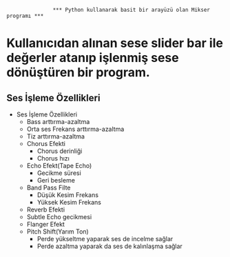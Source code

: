                    *** Python kullanarak basit bir arayüzü olan Mikser programı ***

<h1> Kullanıcıdan alınan sese slider bar ile değerler atanıp işlenmiş sese dönüştüren bir program. </h1>

<h2> Ses İşleme Özellikleri </h2>


- Ses İşleme Özellikleri
  * Bass arttırma-azaltma
  * Orta ses Frekans arttırma-azaltma
  * Tiz arttırma-azaltma
  * Chorus Efekti
    - Chorus derinliği
    - Chorus hızı
  * Echo Efekt(Tape Echo)
    - Gecikme süresi
    - Geri besleme
  * Band Pass Filte
    - Düşük Kesim Frekans
    - Yüksek Kesim Frekans
  * Reverb Efekti
  * Subtle Echo gecikmesi
  * Flanger Efekt
  * Pitch Shift(Yarım Ton)
    - Perde yükseltme yaparak ses de incelme sağlar
    - Perde azaltma yaparak da ses de kalınlaşma sağlar
